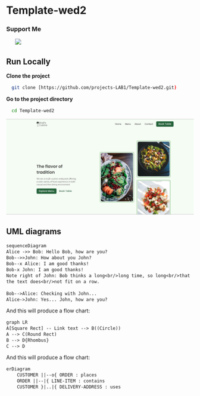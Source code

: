# Template-wed2
### Support Me

<ul style="list-style-type: none; margin: 0;">

<li style="display: inline-block; margin-right: 0.25rem;"><a href="https://www.buymeacoffee.com/xateeeiun0"><img src="https://cdn.buymeacoffee.com/buttons/v2/default-yellow.png" width="150"/></a></li>

</ul>

## Run Locally
**Clone the project**

```bash
  git clone [https://github.com/projects-LAB1/Template-wed2.git)
```
**Go to the project directory**

```bash
  cd Template-wed2
```

<!--  [App Screenshot](https://i.pinimg.com/736x/53/38/5c/53385c7abf608b5b3359e3eda8f1d0c5.jpg) -->

![screenshot](images/111.png)


## UML diagrams


<!--You can render UML diagrams using [Mermaid](https://mermaidjs.github.io/). For example, this will produce a sequence diagram:  -->

```mermaid
sequenceDiagram
Alice ->> Bob: Hello Bob, how are you?
Bob-->>John: How about you John?
Bob--x Alice: I am good thanks!
Bob-x John: I am good thanks!
Note right of John: Bob thinks a long<br/>long time, so long<br/>that the text does<br/>not fit on a row.

Bob-->Alice: Checking with John...
Alice->John: Yes... John, how are you?
```

And this will produce a flow chart:

```mermaid
graph LR
A[Square Rect] -- Link text --> B((Circle))
A --> C(Round Rect)
B --> D{Rhombus}
C --> D
```

And this will produce a flow chart:
```mermaid
erDiagram
    CUSTOMER ||--o{ ORDER : places
    ORDER ||--|{ LINE-ITEM : contains
    CUSTOMER }|..|{ DELIVERY-ADDRESS : uses
```
